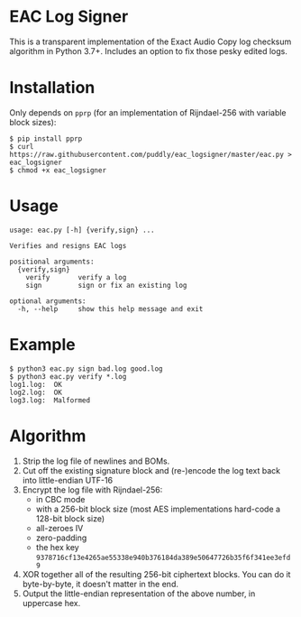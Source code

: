 # EAC Log Signer

This is a transparent implementation of the Exact Audio Copy log checksum algorithm in Python 3.7+. Includes an option to fix those pesky edited logs.

# Installation

Only depends on `pprp` (for an implementation of Rijndael-256 with variable block sizes):

    $ pip install pprp
    $ curl https://raw.githubusercontent.com/puddly/eac_logsigner/master/eac.py > eac_logsigner
    $ chmod +x eac_logsigner

# Usage

    usage: eac.py [-h] {verify,sign} ...

    Verifies and resigns EAC logs

    positional arguments:
      {verify,sign}
        verify       verify a log
        sign         sign or fix an existing log

    optional arguments:
      -h, --help     show this help message and exit

# Example

    $ python3 eac.py sign bad.log good.log
    $ python3 eac.py verify *.log
    log1.log:  OK
    log2.log:  OK
    log3.log:  Malformed


# Algorithm

 1. Strip the log file of newlines and BOMs.
 2. Cut off the existing signature block and (re-)encode the log text back into little-endian UTF-16
 3. Encrypt the log file with Rijndael-256:
    - in CBC mode
    - with a 256-bit block size (most AES implementations hard-code a 128-bit block size)
    - all-zeroes IV
    - zero-padding
    - the hex key `9378716cf13e4265ae55338e940b376184da389e50647726b35f6f341ee3efd9`
 4. XOR together all of the resulting 256-bit ciphertext blocks. You can do it byte-by-byte, it doesn't matter in the end.
 5. Output the little-endian representation of the above number, in uppercase hex.
